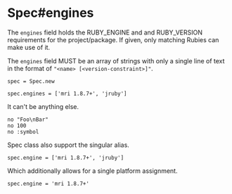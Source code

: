 # Spec#engines

The `engines` field holds the RUBY_ENGINE and and RUBY_VERSION requirements for
the project/package. If given, only matching Rubies can make use of it.

The `engines` field MUST be an array of strings with only a single line of text
in the format of `"<name> [<version-constraint>]"`.

    spec = Spec.new

    spec.engines = ['mri 1.8.7+', 'jruby']

It can't be anything else.

    no "Foo\nBar"
    no 100
    no :symbol

Spec class also support the singular alias.

    spec.engine = ['mri 1.8.7+', 'jruby']

Which additionally allows for a single platform assignment.

    spec.engine = 'mri 1.8.7+'

